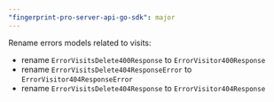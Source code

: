 ```yaml
---
"fingerprint-pro-server-api-go-sdk": major
---
```


Rename errors models related to visits:
* rename `ErrorVisitsDelete400Response` to `ErrorVisitor400Response`
* rename `ErrorVisitsDelete404ResponseError` to `ErrorVisitor404ResponseError`
* rename `ErrorVisitsDelete404Response` to `ErrorVisitor404Response`
